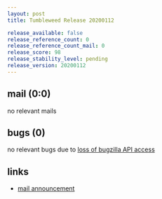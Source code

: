 ```yaml
---
layout: post
title: Tumbleweed Release 20200112

release_available: false
release_reference_count: 0
release_reference_count_mail: 0
release_score: 98
release_stability_level: pending
release_version: 20200112
---
```


## mail (0:0)

no relevant mails

## bugs (0)

<!--more-->

no relevant bugs due to [loss of bugzilla API access](https://bugzilla.opensuse.org/show_bug.cgi?id=1157722)



## links

- [mail announcement](https://lists.opensuse.org/opensuse-factory/2020-01/msg00202.html)
